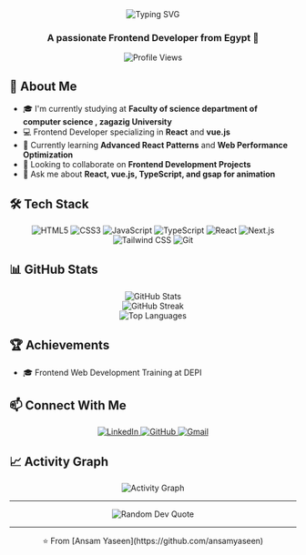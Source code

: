 <div align="center">
  <img src="https://readme-typing-svg.herokuapp.com?font=Fira+Code&weight=500&size=40&pause=1000&color=ad7b56&center=true&vCenter=true&width=600&height=100&lines=Hi+%F0%9F%91%8B%2C+I'm+ansam+yaseen;Frontend+Developer" alt="Typing SVG" />
</div>

<h3 align="center">A passionate Frontend Developer from Egypt 🌟</h3>

<p align="center">
  <img src="https://komarev.com/ghpvc/?username=mohamedsamy04&label=Profile%20views&color=3b82f6&style=flat" alt="Profile Views" />
</p>

## 🚀 About Me

- 🎓 I'm currently studying at **Faculty of science department of computer science , zagazig University**
- 💻 Frontend Developer specializing in **React** and **vue.js**
- 🌱 Currently learning **Advanced React Patterns** and **Web Performance Optimization**
- 👯 Looking to collaborate on **Frontend Development Projects**
- 💬 Ask me about **React, vue.js, TypeScript, and gsap for animation**

## 🛠️ Tech Stack

<p align="center">
  <img src="https://img.shields.io/badge/HTML5-E34F26?style=for-the-badge&logo=html5&logoColor=white" alt="HTML5" />
  <img src="https://img.shields.io/badge/CSS3-1572B6?style=for-the-badge&logo=css3&logoColor=white" alt="CSS3" />
  <img src="https://img.shields.io/badge/JavaScript-F7DF1E?style=for-the-badge&logo=javascript&logoColor=black" alt="JavaScript" />
  <img src="https://img.shields.io/badge/TypeScript-007ACC?style=for-the-badge&logo=typescript&logoColor=white" alt="TypeScript" />
  <img src="https://img.shields.io/badge/React-20232A?style=for-the-badge&logo=react&logoColor=61DAFB" alt="React" />
  <img src="https://img.shields.io/badge/vue.js-000000?style=for-the-badge&logo=vue.js&logoColor=white" alt="Next.js" />
  <img src="https://img.shields.io/badge/Tailwind_CSS-38B2AC?style=for-the-badge&logo=tailwind-css&logoColor=white" alt="Tailwind CSS" />
  <img src="https://img.shields.io/badge/Git-F05032?style=for-the-badge&logo=git&logoColor=white" alt="Git" />
</p>

## 📊 GitHub Stats

<div align="center">
  <img src="https://github-readme-stats.vercel.app/api?username=mohamedsamy04&show_icons=true&theme=tokyonight" alt="GitHub Stats" />
</div>

<div align="center">
  <img src="https://github-readme-streak-stats.herokuapp.com/?user=mohamedsamy04&theme=tokyonight" alt="GitHub Streak" />
</div>

<div align="center">
  <img src="https://github-readme-stats.vercel.app/api/top-langs/?username=mohamedsamy04&layout=compact&theme=tokyonight" alt="Top Languages" />
</div>


## 🏆 Achievements
- 🎓 Frontend Web Development Training at DEPI

## 📫 Connect With Me

<p align="center">
  <a href="https://www.linkedin.com/in/ansam-yaseen-3b7a781b7/" target="_blank">
    <img src="https://img.shields.io/badge/LinkedIn-0077B5?style=for-the-badge&logo=linkedin&logoColor=white" alt="LinkedIn" />
  </a>
  <a href="https://github.com/ansamyaseen" target="_blank">
    <img src="https://img.shields.io/badge/GitHub-100000?style=for-the-badge&logo=github&logoColor=white" alt="GitHub" />
  </a>
  <a href="mailto:ansamyaseen80@gmail.com">
    <img src="https://img.shields.io/badge/Gmail-D14836?style=for-the-badge&logo=gmail&logoColor=white" alt="Gmail" />
  </a>
</p>

## 📈 Activity Graph

<div align="center">
  <img alt="Activity Graph" src="https://github-readme-activity-graph.vercel.app/graph?username=ansam04&theme=tokyo-night" />
</div>

---

<div align="center">
  <img src="https://quotes-github-readme.vercel.app/api?type=horizontal&theme=tokyonight" alt="Random Dev Quote" />
</div>

---

<div align="center">
  ⭐️ From [Ansam Yaseen](https://github.com/ansamyaseen)
</div>
